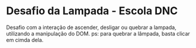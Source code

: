 # Desafio da Lampada - Escola DNC

Desafio com a interação de ascender, desligar ou quebrar a lampada, utilizando a manipulação do DOM.
ps: para quebrar a lâmpada, basta clicar em cimda dela. 
